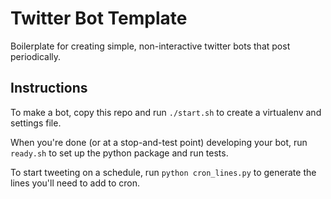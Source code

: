 # Twitter Bot Template

Boilerplate for creating simple, non-interactive twitter bots that post periodically.

## Instructions

To make a bot, copy this repo and run `./start.sh` to create
a virtualenv and settings file.

When you're done (or at a stop-and-test point) developing your bot,
run `ready.sh` to set up the python package and run tests.

To start tweeting on a schedule, run `python cron_lines.py` to generate
the lines you'll need to add to cron.

